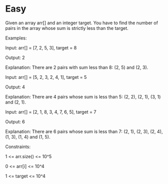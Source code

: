 # Easy

Given an array arr[] and an integer target. You have to find the number of pairs in the array whose sum is strictly less than the target.

Examples:

Input: arr[] = [7, 2, 5, 3], target = 8

Output: 2

Explanation: There are 2 pairs with sum less than 8: (2, 5) and (2, 3). 

Input: arr[] = [5, 2, 3, 2, 4, 1], target = 5

Output: 4

Explanation: There are 4 pairs whose sum is less than 5: (2, 2), (2, 1), (3, 1) and (2, 1).

Input: arr[] = [2, 1, 8, 3, 4, 7, 6, 5], target = 7

Output: 6

Explanation: There are 6 pairs whose sum is less than 7: (2, 1), (2, 3), (2, 4), (1, 3), (1, 4) and (1, 5).


Constraints:

1 <= arr.size() <= 10^5

0 <= arr[i] <= 10^4

1 <= target <= 10^4
